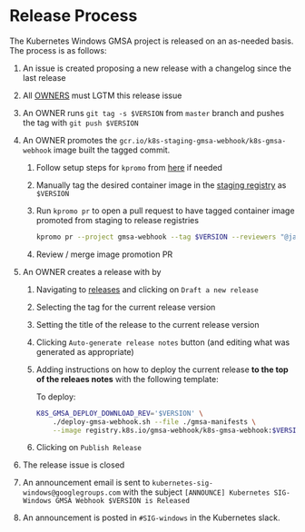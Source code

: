 # Release Process

The Kubernetes Windows GMSA project is released on an as-needed basis. The process is as follows:

1. An issue is created proposing a new release with a changelog since the last release
1. All [OWNERS](OWNERS) must LGTM this release issue
1. An OWNER runs `git tag -s $VERSION` from `master` branch and pushes the tag with `git push $VERSION`
1. An OWNER promotes the `gcr.io/k8s-staging-gmsa-webhook/k8s-gmsa-webhook` image built the tagged commit.
    1. Follow setup steps for `kpromo` from [here](https://github.com/kubernetes-sigs/promo-tools/blob/main/docs/promotion-pull-requests.md#preparing-environment) if needed
    1. Manually tag the desired container image in the [staging registry](https://console.cloud.google.com/gcr/images/k8s-staging-gmsa-webhook/GLOBAL) as `$VERSION`
    1. Run `kpromo pr` to open a pull request to have tagged container image promoted from staging to release registries

        ```bash
        kpromo pr --project gmsa-webhook --tag $VERSION --reviewers "@jayunit100 @jsturtevant @marosset" --fork {your github username}
        ```

    1. Review / merge image promotion PR

1. An OWNER creates a release with by
    1. Navigating to [releases](https://github.com/kubernetes-sigs/windows-gmsa/releases) and clicking on `Draft a new release`
    1. Selecting the tag for the current release version
    1. Setting the title of the release to the current release version
    1. Clicking `Auto-generate release notes` button (and editing what was generated as appropriate) 
    1. Adding instructions on how to deploy the current release **to the top of the releaes notes** with the following template:

        To deploy:

        ```bash
        K8S_GMSA_DEPLOY_DOWNLOAD_REV='$VERSION' \
            ./deploy-gmsa-webhook.sh --file ./gmsa-manifests \
            --image registry.k8s.io/gmsa-webhook/k8s-gmsa-webhook:$VERSION
        ```

    1. Clicking on `Publish Release`
1. The release issue is closed
1. An announcement email is sent to `kubernetes-sig-windows@googlegroups.com` with the subject `[ANNOUNCE] Kubernetes SIG-Windows GMSA Webhook $VERSION is Released`
1. An announcement is posted in `#SIG-windows` in the Kubernetes slack.

